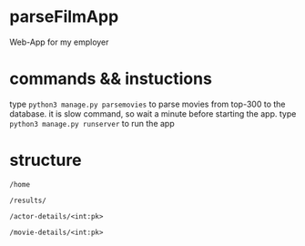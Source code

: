 # parseFilmApp
Web-App for my employer

# commands && instuctions
type `python3 manage.py parsemovies` to parse movies from top-300 to the database.
it is slow command, so wait a minute before starting the app.
type `python3 manage.py runserver` to run the app

# structure

`/home`

`/results/`

`/actor-details/<int:pk>`

`/movie-details/<int:pk>`
